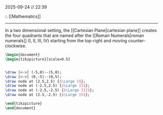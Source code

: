 2025-09-24 // 22:39

:: [[Mathematics]]

---

In a two dimensional setting, the [[Cartesian Plane|cartesian plane]] creates the four quadrants that are named after the [[Roman Numerals|roman numerals]] (I, II, III, IV) starting from the top-right and moving counter-clockwise.


```tikz
\begin{document}
\begin{tikzpicture}[scale=0.5]


\draw [<->] (-5,0)--(5,0);
\draw [<->] (0,-5)--(0,5);
\draw node at (2.5,2.5) {$\Large I$};
\draw node at (-2.5,2.5) {$\Large II$};
\draw node at (-2.5,-2.5) {$\Large III$};
\draw node at (2.5,-2.5) {$\Large IV$};

\end{tikzpicture}
\end{document}

```
